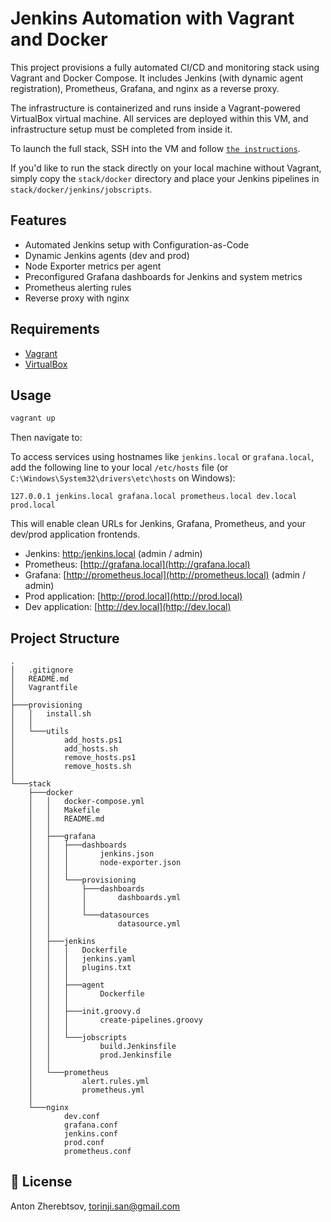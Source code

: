 # Jenkins Automation with Vagrant and Docker

This project provisions a fully automated CI/CD and monitoring stack using Vagrant and Docker Compose. It includes Jenkins (with dynamic agent registration), Prometheus, Grafana, and nginx as a reverse proxy.

The infrastructure is containerized and runs inside a Vagrant-powered VirtualBox virtual machine. All services are deployed within this VM, and infrastructure setup must be completed from inside it.

To launch the full stack, SSH into the VM and follow [`the instructions`](stack/docker/README.md).

If you'd like to run the stack directly on your local machine without Vagrant, simply copy the `stack/docker` directory and place your Jenkins pipelines in `stack/docker/jenkins/jobscripts`.

## Features

* Automated Jenkins setup with Configuration-as-Code
* Dynamic Jenkins agents (dev and prod)
* Node Exporter metrics per agent
* Preconfigured Grafana dashboards for Jenkins and system metrics
* Prometheus alerting rules
* Reverse proxy with nginx

## Requirements

* [Vagrant](https://www.vagrantup.com/)
* [VirtualBox](https://www.virtualbox.org/)

## Usage

```sh
vagrant up
```

Then navigate to:

To access services using hostnames like `jenkins.local` or `grafana.local`, add the following line to your local `/etc/hosts` file (or `C:\Windows\System32\drivers\etc\hosts` on Windows):

```
127.0.0.1 jenkins.local grafana.local prometheus.local dev.local prod.local
```

This will enable clean URLs for Jenkins, Grafana, Prometheus, and your dev/prod application frontends.

* Jenkins: [http:/jenkins.local](http://jenkins.local) (admin / admin)
* Prometheus: [http://grafana.local](http://grafana.local)
* Grafana: [http://prometheus.local](http://prometheus.local) (admin / admin)
* Prod application: [http://prod.local](http://prod.local)
* Dev application: [http://dev.local](http://dev.local)

## Project Structure

```
.
│   .gitignore
│   README.md
│   Vagrantfile
│
├───provisioning
│   │   install.sh
│   │
│   └───utils
│           add_hosts.ps1
│           add_hosts.sh
│           remove_hosts.ps1
│           remove_hosts.sh
│
└───stack
    ├───docker
    │   │   docker-compose.yml
    │   │   Makefile
    │   │   README.md
    │   │
    │   ├───grafana
    │   │   ├───dashboards
    │   │   │       jenkins.json
    │   │   │       node-exporter.json
    │   │   │
    │   │   └───provisioning
    │   │       ├───dashboards
    │   │       │       dashboards.yml
    │   │       │
    │   │       └───datasources
    │   │               datasource.yml
    │   │
    │   ├───jenkins
    │   │   │   Dockerfile
    │   │   │   jenkins.yaml
    │   │   │   plugins.txt
    │   │   │
    │   │   ├───agent
    │   │   │       Dockerfile
    │   │   │
    │   │   ├───init.groovy.d
    │   │   │       create-pipelines.groovy
    │   │   │
    │   │   └───jobscripts
    │   │           build.Jenkinsfile
    │   │           prod.Jenkinsfile
    │   │
    │   └───prometheus
    │           alert.rules.yml
    │           prometheus.yml
    │
    └───nginx
            dev.conf
            grafana.conf
            jenkins.conf
            prod.conf
            prometheus.conf
```

## 📝 License

Anton Zherebtsov, [torinji.san@gmail.com](mailto:torinji.san@gmail.com)

